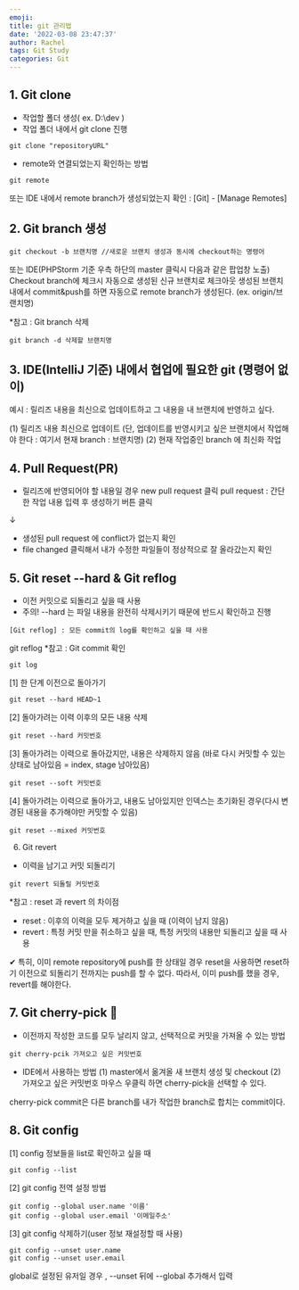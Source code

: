 ```yaml
---
emoji:
title: git 관리법
date: '2022-03-08 23:47:37'
author: Rachel
tags: Git Study
categories: Git
---
```


## 1. Git clone

- 작업할 폴더 생성( ex. D:\dev )
- 작업 폴더 내에서 git clone 진행

```
git clone "repositoryURL"
```

- remote와 연결되었는지 확인하는 방법

```
git remote
```

또는 IDE 내에서 remote branch가 생성되었는지 확인 : [Git] - [Manage Remotes]

## 2. Git branch 생성

```
git checkout -b 브랜치명 //새로운 브랜치 생성과 동시에 checkout하는 명령어
```

또는 IDE(PHPStorm 기준 우측 하단의 master 클릭시 다음과 같은 팝업창 노출)
Checkout branch에 체크시 자동으로 생성된 신규 브랜치로 체크아웃
생성된 브랜치 내에서 commit&push를 하면 자동으로 remote branch가 생성된다. (ex. origin/브랜치명)

\*참고 : Git branch 삭제

```
git branch -d 삭제할 브랜치명
```

## 3. IDE(IntelliJ 기준) 내에서 협업에 필요한 git (명령어 없이)

예시 : 릴리즈 내용을 최신으로 업데이트하고 그 내용을 내 브랜치에 반영하고 싶다.

(1) 릴리즈 내용 최신으로 업데이트
(단, 업데이트를 반영시키고 싶은 브랜치에서 작업해야 한다 : 여기서 현재 branch : 브랜치명)
(2) 현재 작업중인 branch 에 최신화 작업

## 4. Pull Request(PR)

- 릴리즈에 반영되어야 할 내용일 경우
  new pull request 클릭
  pull request : 간단한 작업 내용 입력 후 생성하기 버튼 클릭

↓

- 생성된 pull request 에 conflict가 없는지 확인
- file changed 클릭해서 내가 수정한 파일들이 정상적으로 잘 올라갔는지 확인

## 5. Git reset --hard & Git reflog

- 이전 커밋으로 되돌리고 싶을 때 사용
- 주의! --hard 는 파일 내용을 완전히 삭제시키기 때문에 반드시 확인하고 진행

```
[Git reflog] : 모든 commit의 log를 확인하고 싶을 때 사용
```

git reflog \*참고 : Git commit 확인

```
git log
```

[1] 한 단계 이전으로 돌아가기

```
git reset --hard HEAD~1
```

[2] 돌아가려는 이력 이후의 모든 내용 삭제

```
git reset --hard 커밋번호
```

[3] 돌아가려는 이력으로 돌아갔지만, 내용은 삭제하지 않음 (바로 다시 커밋할 수 있는 상태로 남아있음 = index, stage 남아있음)

```
git reset --soft 커밋번호
```

[4] 돌아가려는 이력으로 돌아가고, 내용도 남아있지만 인덱스는 초기화된 경우(다시 변경된 내용을 추가해야만 커밋할 수 있음)

```
git reset --mixed 커밋번호
```

6. Git revert

- 이력을 남기고 커밋 되돌리기

```
git revert 되돌릴 커밋번호
```

\*참고 : reset 과 revert 의 차이점

- reset : 이후의 이력을 모두 제거하고 싶을 때 (이력이 남지 않음)
- revert : 특정 커밋 만을 취소하고 싶을 때, 특정 커밋의 내용만 되돌리고 싶을 때 사용

✔ 특히, 이미 remote repository에 push를 한 상태일 경우
reset을 사용하면 reset하기 이전으로 되돌리기 전까지는 push를 할 수 없다.
따라서, 이미 push를 했을 경우, revert를 해야한다.

## 7. Git cherry-pick 🍒

- 이전까지 작성한 코드를 모두 날리지 않고, 선택적으로 커밋을 가져올 수 있는 방법

```
git cherry-pcik 가져오고 싶은 커밋번호
```

- IDE에서 사용하는 방법
  (1) master에서 옮겨올 새 브랜치 생성 및 checkout
  (2) 가져오고 싶은 커밋번호 마우스 우클릭 하면 cherry-pick을 선택할 수 있다.

cherry-pick commit은 다른 branch를 내가 작업한 branch로 합치는 commit이다.

## 8. Git config

[1] config 정보들을 list로 확인하고 싶을 때

```
git config --list
```

[2] git config 전역 설정 방법

```
git config --global user.name '이름'
git config --global user.email '이메일주소'
```

[3] git config 삭제하기(user 정보 재설정할 때 사용)

```
git config --unset user.name
git config --unset user.email
```

global로 설정된 유저일 경우 , --unset 뒤에 --global 추가해서 입력
